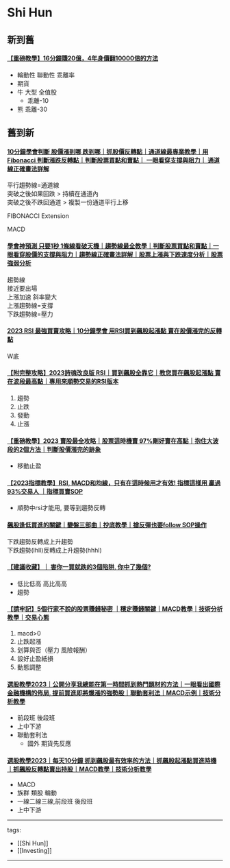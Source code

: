 # Shi Hun

## 新到舊
#### [【重磅教學】16分鐘賺20億，4年身價翻10000倍的方法](https://youtu.be/euXrp4P8IL0)
* 輪動性 聯動性 乖離率
* 期貨
* 牛 大型 全值股
  * 乖離-10
* 熊 乖離-30



## 舊到新
#### [10分鐘學會判斷 股價漲到哪 跌到哪｜抓股價反轉點｜通道線最專業教學｜用Fibonacci 判斷漲跌反轉點｜判斷股票買點和賣點｜ 一眼看穿支撐與阻力｜ 通道線正確畫法詳解]()
平行趨勢線=通道線  
突破之後如果回跌 > 持續在通道內  
突破之後不跌回通道 > 複製一份通道平行上移  

FIBONACCI Extension

MACD

#### [學會神預測 只要1秒 1條線看破天機｜趨勢線最全教學｜判斷股票買點和賣點｜一眼看穿股價的支撐與阻力｜趨勢線正確畫法詳解｜股票上漲與下跌速度分析｜股票強弱分析](https://www.youtube.com/watch?v=cnvtTri_5E0)
趨勢線  
接近要出場  
上漲加速 斜率變大  
上漲趨勢線=支撐  
下跌趨勢線=壓力  

#### [ 2023 RSI 最強買賣攻略｜10分鐘學會 用RSI買到飆股起漲點 賣在股價漲完的反轉點 ](https://www.youtube.com/watch?v=Y8LIGzdjrxo)
W底

#### [【附完整攻略】2023詩魂改良版 RSI｜買到飆股全靠它｜教您買在飆股起漲點 賣在波段最高點｜專用來順勢交易的RSI版本 ](https://www.youtube.com/watch?v=u7VqLV86L5s)
1. 趨勢
2. 止跌 
3. 發動
4. 止漲

#### [【重磅教學】2023 賣股最全攻略｜股票這時機賣 97%剛好賣在高點｜抱住大波段的2個方法｜判斷股價漲完的跡象](https://youtu.be/QIZb13Kw_AY)
* 移動止盈 


#### [【2023指標教學】RSI, MACD和均線，只有在這時候用才有效! 指標這樣用 贏過93%交易人 ｜指標買賣SOP](https://youtu.be/crwZsfASaDY)
* 順勢中rsi才能用, 要等到趨勢反轉

#### [飆股逢低買進的關鍵｜變盤三部曲｜抄底教學｜搶反彈也要follow SOP操作](https://www.youtube.com/watch?v=aM5pgtAhQ8c)
下跌趨勢反轉成上升趨勢  
下跌趨勢(lhll)反轉成上升趨勢(hhhl)  

#### [【建議收藏】｜ 害你一買就跌的3個陷阱, 你中了幾個?](https://youtu.be/dvawP8HFRSI)
* 低比低高 高比高高
* 趨勢

#### [【請牢記】5個行家不說的股票賺錢秘密 ｜穩定賺錢關鍵｜MACD教學｜技術分析教學｜交易心態](https://youtu.be/rdWpgXTQnsg)
1. macd>0
2. 止跌起漲
3. 划算與否（壓力 風險報酬）
4. 設好止盈紙損
5. 動態調整

#### [選股教學2023｜公開分享我總能在第一時間抓到熱門題材的方法｜一眼看出國際金融機構的佈局, 提前買進即將爆漲的強勢股｜聯動套利法｜MACD示例｜技術分析教學](https://www.youtube.com/watch?v=jqHazjPJAts)
* 前段班 後段班
* 上中下游
* 聯動套利法
  * 國外 期貨先反應

#### [選股教學2023｜每天10分鐘 抓到飆股最有效率的方法｜抓飆股起漲點買進時機 ｜抓飆股反轉點賣出持股｜MACD教學｜技術分析教學](https://www.youtube.com/watch?v=GuDY5E4oFWU)
* MACD
* 族群 類股 輪動
* 一線二線三線,前段班 後段班
* 上中下游

---
tags:
  - [[Shi Hun]]
  - [[Investing]]
  
---